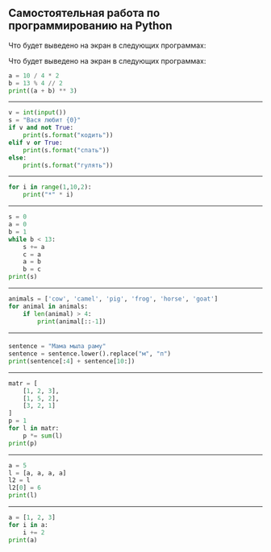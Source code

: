 ## Самостоятельная работа по программированию на Python

Что будет выведено на экран в следующих программах:

Что будет выведено на экран в следующих программах:

```python
a = 10 / 4 * 2
b = 13 % 4 // 2
print((a + b) ** 3)
```
---
```python
v = int(input())
s = "Вася любит {0}"
if v and not True:
    print(s.format("кодить"))
elif v or True:
    print(s.format("спать"))
else:
    print(s.format("гулять"))
```
---
```python
for i in range(1,10,2):
    print("*" * i)
```
---
```python
s = 0
a = 0
b = 1
while b < 13:
    s += a
    c = a
    a = b
    b = c
print(s)
```
---
```python
animals = ['cow', 'camel', 'pig', 'frog', 'horse', 'goat']
for animal in animals:
    if len(animal) > 4:
        print(animal[::-1])
```
---

####

```python
sentence = "Мама мыла раму"
sentence = sentence.lower().replace("м", "п")
print(sentence[:4] + sentence[10:])
```
---
```python
matr = [
    [1, 2, 3],
    [1, 5, 2],
    [3, 2, 1]
]
p = 1
for l in matr:
    p *= sum(l)
print(p)
```
---
```python
a = 5
l = [a, a, a, a]
l2 = l
l2[0] = 6
print(l)
```
---
```python
a = [1, 2, 3]
for i in a:
    i += 2
print(a)
```
